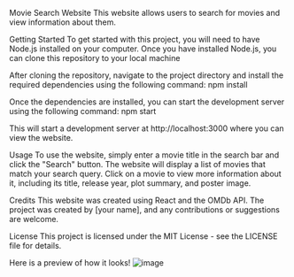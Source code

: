 Movie Search Website
This website allows users to search for movies and view information about them.

Getting Started
To get started with this project, you will need to have Node.js installed on your computer. Once you have installed Node.js, you can clone this repository to your local machine

After cloning the repository, navigate to the project directory and install the required dependencies using the following command:
npm install

Once the dependencies are installed, you can start the development server using the following command:
npm start

This will start a development server at http://localhost:3000 where you can view the website.

Usage
To use the website, simply enter a movie title in the search bar and click the "Search" button. The website will display a list of movies that match your search query. Click on a movie to view more information about it, including its title, release year, plot summary, and poster image.

Credits
This website was created using React and the OMDb API. The project was created by [your name], and any contributions or suggestions are welcome.

License
This project is licensed under the MIT License - see the LICENSE file for details.

Here is a preview of how it looks!
![image](https://user-images.githubusercontent.com/89038003/221358948-0773ca78-dc06-4aab-aca9-9ac9be1a21b8.png)
